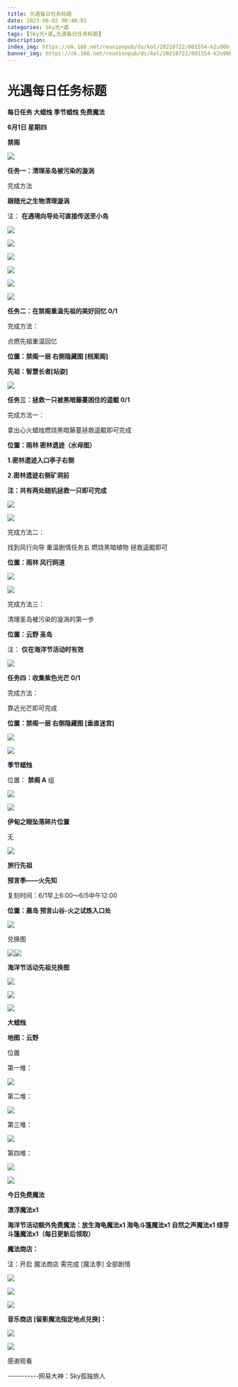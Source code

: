 ```yaml
---
title: 光遇每日任务标题
date: 2023-06-02 00:48:01
categories: Sky光•遇
tags: [Sky光•遇,光遇每日任务标题]
description: 
index_img: https://ok.166.net/reunionpub/ds/kol/20210722/001554-k2u90bj7ay.png?imageView&thumbnail=600x0&type=jpg
banner_img: https://ok.166.net/reunionpub/ds/kol/20210722/001554-k2u90bj7ay.png?imageView&thumbnail=600x0&type=jpg
---
```

# 光遇每日任务标题
**每日任务 大蜡烛 季节蜡烛 免费魔法**

 **6月1日 星期四**

 **禁阁**

![](https://img.166.net/reunionpub/ds/kol/20230601/001112-7n4sq10cew.jpg)

 **任务一：清理圣岛被污染的漩涡**

完成方法

 **跟随光之生物清理漩涡**

注： **在遇境向导处可直接传送至小岛**

![](https://img.166.net/reunionpub/ds/kol/20230531/235414-5cwiputdsy.jpg)

![](https://img.166.net/reunionpub/ds/kol/20230531/235423-g95j7msacu.jpg)

![](https://img.166.net/reunionpub/ds/kol/20230531/235430-sfm13d8l9k.jpg)

![](https://img.166.net/reunionpub/ds/kol/20230531/235438-qs5pa9v2t7.jpg)

![](https://img.166.net/reunionpub/ds/kol/20230531/235500-lfsavncqzd.jpg)

![](https://img.166.net/reunionpub/ds/kol/20230531/235508-8j0ul43esz.jpg)

 **任务二：在禁阁重温先祖的美好回忆 0/1**

完成方法：

点燃先祖重温回忆

 **位置：禁阁一层   右侧隐藏图 [档案阁]**

 **先祖：智慧长者[站姿]**

![](https://img.166.net/reunionpub/ds/kol/20230601/000521-opvq8kewjy.jpeg)

 **任务三：拯救一只被黑暗藤蔓困住的遥鲲 0/1**

完成方法一：

拿出心火蜡烛燃烧黑暗藤蔓拯救遥鲲即可完成

 **位置：雨林 密林遗迹（水母图）**

 **1.密林遗迹入口亭子右侧**

 **2.密林遗迹右侧矿洞前**

 **注：共有两处随机拯救一只即可完成**

![](https://img.166.net/reunionpub/ds/kol/20230601/000127-n6ih2bwzm7.jpeg)

![](https://img.166.net/reunionpub/ds/kol/20230601/000135-83n0urmdae.jpeg)

完成方法二：

找到风行向导 重温剧情任务五 燃烧黑暗植物 拯救遥鲲即可

 **位置：雨林 风行网道**

![](https://img.166.net/reunionpub/ds/kol/20230601/000143-vn264a51s0.jpeg)

![](https://img.166.net/reunionpub/ds/kol/20230601/000149-sh19lojmyn.jpeg)

完成方法三：

清理圣岛被污染的漩涡的第一步

 **位置：云野 圣岛**

注： **仅在海洋节活动时有效**

![](https://img.166.net/reunionpub/ds/kol/20230601/000156-bc38jl7kw1.jpeg)

 **任务四：收集紫色光芒 0/1**

完成方法：

靠近光芒即可完成

 **位置：禁阁一层 右侧隐藏图 [垂直迷宫]**

![](https://img.166.net/reunionpub/ds/kol/20230601/000217-6k2i4shnrb.jpeg)

![](https://img.166.net/reunionpub/ds/kol/20230502/053253-tkp31d0r2j.png)

 **季节蜡烛**

位置： **禁阁 A** 组

![](https://img.166.net/reunionpub/ds/kol/20230531/235247-i92kzqfljm.png)

![](https://img.166.net/reunionpub/ds/kol/20230501/003537-boqnslm12s.png)

 **伊甸之眼坠落碎片位置**

无

![](https://img.166.net/reunionpub/ds/kol/20230501/003537-boqnslm12s.png)

 **旅行先祖**

 **预言季——火先知**

复刻时间：6/1早上6:00～6/5中午12:00

 **位置：晨岛 预言山谷-火之试炼入口处**

![](https://img.166.net/reunionpub/ds/kol/20230601/003149-9nrhui2m03.jpeg)

兑换图

![](https://img.166.net/reunionpub/ds/kol/20230601/003246-cgqy4r9nsa.jpg)![](https://img.166.net/reunionpub/ds/kol/20230501/003537-boqnslm12s.png)

 **海洋节活动先祖兑换图**

![](https://img.166.net/reunionpub/ds/kol/20230520/040300-zap2jkovds.jpg)

![](https://img.166.net/reunionpub/ds/kol/20230520/040310-ofs4cbrjhq.jpg)

![](https://img.166.net/reunionpub/ds/kol/20230501/003537-boqnslm12s.png)

 **大蜡烛**

 **地图：云野**

位置

第一堆：

![](https://img.166.net/reunionpub/ds/kol/20230531/235546-sawyc3gr8p.jpeg)

第二堆：

![](https://img.166.net/reunionpub/ds/kol/20230531/235553-i15o8y4lwf.jpeg)

第三堆：

![](https://img.166.net/reunionpub/ds/kol/20230531/235600-pgjezn1usq.jpeg)

第四堆：

![](https://img.166.net/reunionpub/ds/kol/20230531/235607-ludsica8th.jpeg)

![](https://img.166.net/reunionpub/ds/kol/20221018/100256-wzutnocka0.png)

 **今日免费魔法**

 **漂浮魔法x1**

 **海洋节活动额外免费魔法：放生海龟魔法x1 海龟斗篷魔法x1 自然之声魔法x1 绿芽斗篷魔法x1（每日更新后领取）**

 **魔法商店：**

注：开启 魔法商店 需完成 [魔法季] 全部剧情

![](https://img.166.net/reunionpub/ds/kol/20221018/100559-oibznvdtus.png)

![](https://img.166.net/reunionpub/ds/kol/20230531/235710-8mahqvsfyd.jpeg)

![](https://img.166.net/reunionpub/ds/kol/20230520/024526-niy97hflvp.jpeg)

 **音乐商店 [留影魔法指定地点兑换]：**

![](https://img.166.net/reunionpub/ds/kol/20230529/003728-tes529zlmh.jpeg)

![](https://img.166.net/reunionpub/ds/kol/20230502/235738-ls601349yq.png)

感谢观看

\-----------网易大神：Sky孤独旅人

